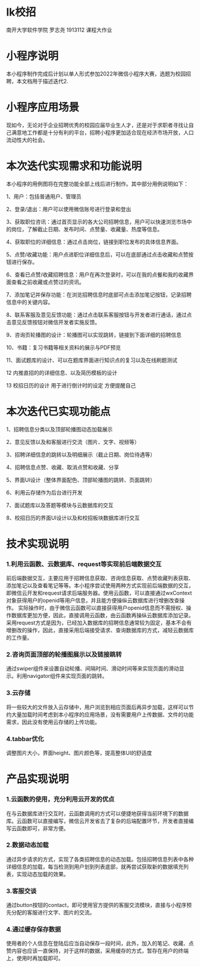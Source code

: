 # lk校招

南开大学软件学院 罗志尧 1913112 课程大作业

# 小程序说明

本小程序制作完成后计划以单人形式参加2022年微信小程序大赛，选题为校园招聘，本文档用于描述迭代2.

# 小程序应用场景

现如今，无论对于企业招聘优秀的校园应届毕业生人才，还是对于求职者寻找让自己满意地工作都是十分有利的平台，招聘小程序更加适合现在经济市场开放，人口流动性大的社会。

# 本次迭代实现需求和功能说明

本小程序的用例图将在完整功能全部上线后进行制作。其中部分用例说明如下：

1、用户：包括普通用户、管理员

2、登录/退出：用户可以使用微信账号进行登录和登出

3、获取职位咨讯：通过首页显示的各大公司招聘信息，用户可以快速浏览市场中的岗位，了解截止日期、发布时间、点赞量、收藏量、热度等信息。

4、获取职位的详细信息：通过点击岗位，链接到职位发布的具体信息界面。

5、点赞/收藏功能：用户点进职位详细信息后，可以在底部通过点击收藏和点赞按钮进行保存。

6、查看已点赞/收藏招聘信息：用户在再次登录时，可以在我的点餐和我的收藏界面查看之前收藏或点赞过的资讯。

7、添加笔记并保存功能：在浏览招聘信息时底部可点击添加笔记按钮，记录招聘信息中的关键内容。

8、联系客服及意见反馈功能：通过点击联系客服按钮与开发者进行通话，通过点击意见反馈按钮对微信开发者实施反馈。

9、咨询页轮播图的设计：轮播图可以实现跳转，链接到下面详细的招聘信息

10、书籍：复习书籍等相关资料的展示与PDF预览

11、面试题库的设计、可以在题库界面进行知识点的复习以及在线刷题测试

12 内推直招的的详细信息、以及简历模板的设计

13 校招日历的设计 用于进行倒计时的设定 方便提醒自己

# 本次迭代已实现功能点

1、招聘信息分类以及顶部轮播图动态加载展示

2、意见反馈以及和客服进行交流（图片、文字、视频等）

3、招聘详细信息的跳转以及明细展示（截止日期、岗位待遇等）

4、招聘信息点赞、收藏、取消点赞和收藏、分享

5、界面UI设计（整体界面配色、顶部轮播图的跳转、页面跳转）

6、利用云存储作为后台进行开发

7、面试题库以及答题等模块与云数据库的交互

8、校招日历的界面UI设计以及和校招板块数据库进行交互

# 技术实现说明

### 1.利用云函数、云数据库、request等实现前后端数据交互

前后端数据交互，主要应用于招聘信息获取、咨询信息获取、点赞收藏列表获取、添加笔记以及查看笔记等等。本小程序尝试使用两种方式实现前后端数据的交互，即微信云开发和request请求后端服务器。使用云函数，可以直接通过wxContext对象获得用户的openid等用户信息，并且能方便操纵云数据库进行增删改查操作。 实际操作时，由于微信云函数可以直接获得用户openid信息而不需授权、操作数据库更加方便，因此，直接调用云函数，由云函数再操纵云数据库添加记录。 采用request方式是因为，已经加入数据库的招聘信息通常较为固定，基本不会有增删改的操作，因此，直接采用后端接受请求、查询数据库的方式，减轻云数据库的工作量。

### 2.咨询页面顶部的轮播图展示以及链接跳转

通过swiper组件来设置自动轮播、间隔时间、滑动时间等来实现页面的滑动显示。利用navigator组件来实现页面的跳转。

### 3.云存储

将一些较大的文件放入云存储中，用户浏览到相应页面后再异步加载，这样可以节约大量加载时间考虑到本小程序的应用场景，没有需要用户上传数据、文件的功能需求，因此没有使用云存储的上传功能。

### 4.tabbar优化

调整图片大小，界面height、图片颜色等，提高整体UI的舒适度

# 产品实现说明

### 1.云函数的使用，充分利用云开发的优点

在与云数据库进行交互时，云函数调用的方式可以便捷地获得当前环境下的数据库。云函数可以直接编写，微信云开发省去了复杂的后端配置环节，开发者直接编写云函数即可，非常方便。

### 2.数据动态加载

通过异步请求的方式，实现了各类招聘信息的动态加载。包括招聘信息列表中各种详细信息的加载，每当检测到用户划到列表底部，就再尝试获取新的数据填充列表，实现动态加载的效果。

### 3.客服交谈

通过button按钮的contact，即可使用官方提供的客服交流模块，直接与小程序预先分配的客服进行文字、图片的交流。 

### 4.通过缓存保存数据

使用者的个人信息在登陆后应当自动保存一段时间，此外，加入的笔记、收藏、点赞内容也应该一直保持，对于这样的数据，采用缓存的方式，暂存在用户的终端上，使用时再加载即可。


